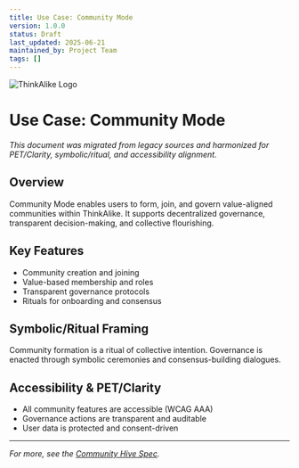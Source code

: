 ```yaml
---
title: Use Case: Community Mode
version: 1.0.0
status: Draft
last_updated: 2025-06-21
maintained_by: Project Team
tags: []
---
```


![ThinkAlike Logo](/assets/logo.svg)

# Use Case: Community Mode

*This document was migrated from legacy sources and harmonized for PET/Clarity, symbolic/ritual, and accessibility alignment.*

## Overview
Community Mode enables users to form, join, and govern value-aligned communities within ThinkAlike. It supports decentralized governance, transparent decision-making, and collective flourishing.

## Key Features
- Community creation and joining
- Value-based membership and roles
- Transparent governance protocols
- Rituals for onboarding and consensus

## Symbolic/Ritual Framing
Community formation is a ritual of collective intention. Governance is enacted through symbolic ceremonies and consensus-building dialogues.

## Accessibility & PET/Clarity
- All community features are accessible (WCAG AAA)
- Governance actions are transparent and auditable
- User data is protected and consent-driven

---

*For more, see the [Community Hive Spec](../realms/community_hive/hive.md).*
